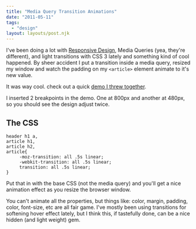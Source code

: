 ```yaml
---
title: "Media Query Transition Animations"
date: "2011-05-11"
tags:
  - "design"
layout: layouts/post.njk
---
```


I've been doing a lot with [Responsive Design](http://www.alistapart.com/articles/responsive-web-design/), Media Queries (yea, they're different), and light transitions with CSS 3 lately and something kind of cool happened. By sheer accident I put a transition inside a media query, resized my window and watch the padding on my `<article>` element animate to it's new value.

It was way cool. check out a quick [demo I threw together](/lab/media-animations/).

I inserted 2 breakpoints in the demo. One at 800px and another at 480px, so you should see the design adjust twice.

## The CSS

```
header h1 a,
article h1,
article h2,
article{
     -moz-transition: all .5s linear;
     -webkit-transition: all .5s linear;
     transition: all .5s linear;
}
```

Put that in with the base CSS (not the media query) and you'll get a nice animation effect as you resize the browser window.

You can't animate all the properties, but things like: color, margin, padding, color, font-size, etc are all fair game. I've mostly been using transitions for softening hover effect lately, but I think this, if tastefully done, can be a nice hidden (and light weight) gem.
